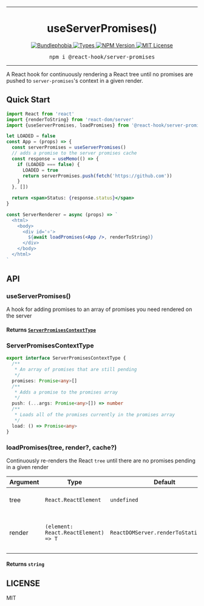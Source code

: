 <hr>
<div align="center">
  <h1 align="center">
    useServerPromises()
  </h1>
</div>

<p align="center">
  <a href="https://bundlephobia.com/result?p=@react-hook/server-promises">
    <img alt="Bundlephobia" src="https://img.shields.io/bundlephobia/minzip/@react-hook/server-promises?style=for-the-badge&labelColor=24292e">
  </a>
  <a aria-label="Types" href="https://www.npmjs.com/package/@react-hook/server-promises">
    <img alt="Types" src="https://img.shields.io/npm/types/@react-hook/server-promises?style=for-the-badge&labelColor=24292e">
  </a>
  <!--
  <a aria-label="Code coverage report" href="https://codecov.io/gh/jaredLunde/react-hook">
    <img alt="Code coverage" src="https://img.shields.io/codecov/c/gh/jaredLunde/react-hook?style=for-the-badge&labelColor=24292e">
  </a>
  <a aria-label="Build status" href="https://travis-ci.com/jaredLunde/react-hook">
    <img alt="Build status" src="https://img.shields.io/travis/com/jaredLunde/react-hook?style=for-the-badge&labelColor=24292e">
  </a>
  -->
  <a aria-label="NPM version" href="https://www.npmjs.com/package/@react-hook/server-promises">
    <img alt="NPM Version" src="https://img.shields.io/npm/v/@react-hook/server-promises?style=for-the-badge&labelColor=24292e">
  </a>
  <a aria-label="License" href="https://jaredlunde.mit-license.org/">
    <img alt="MIT License" src="https://img.shields.io/npm/l/@react-hook/server-promises?style=for-the-badge&labelColor=24292e">
  </a>
</p>

<pre align="center">npm i @react-hook/server-promises</pre>
<hr>

A React hook for continuously rendering a React tree until no promises
are pushed to `server-promises`'s context in a given render.

## Quick Start

```jsx harmony
import React from 'react'
import {renderToString} from 'react-dom/server'
import {useServerPromises, loadPromises} from '@react-hook/server-promises'

let LOADED = false
const App = (props) => {
  const serverPromises = useServerPromises()
  // adds a promise to the server promises cache
  const response = useMemo(() => {
    if (LOADED === false) {
      LOADED = true
      return serverPromises.push(fetch('https://github.com'))
    }
  }, [])

  return <span>Status: {response.status}</span>
}

const ServerRenderer = async (props) => `
  <html>
    <body>
      <div id='⚛️'>
        ${await loadPromises(<App />, renderToString)}
      </div>
    </body>
  </html>
`
```

## API

### useServerPromises()

A hook for adding promises to an array of promises you need rendered on the server

#### Returns [`ServerPromisesContextType`](#serverpromisescontexttype)

### ServerPromisesContextType

```ts
export interface ServerPromisesContextType {
  /**
   * An array of promises that are still pending
   */
  promises: Promise<any>[]
  /**
   * Adds a promise to the promises array
   */
  push: (...args: Promise<any>[]) => number
  /**
   * Loads all of the promises currently in the promises array
   */
  load: () => Promise<any>
}
```

### loadPromises(tree, render?, cache?)

Continuously re-renders the React `tree` until there are no promises pending
in a given render

| Argument | Type                                 | Default                               | Required? | Description                                            |
| -------- | ------------------------------------ | ------------------------------------- | --------- | ------------------------------------------------------ |
| tree     | `React.ReactElement`                 | `undefined`                           | Yes       | A React tree to render to string                       |
| render   | `(element: React.ReactElement) => T` | `ReactDOMServer.renderToStaticMarkup` | No        | A server renderer to continuously render the tree with |

#### Returns `string`

## LICENSE

MIT

